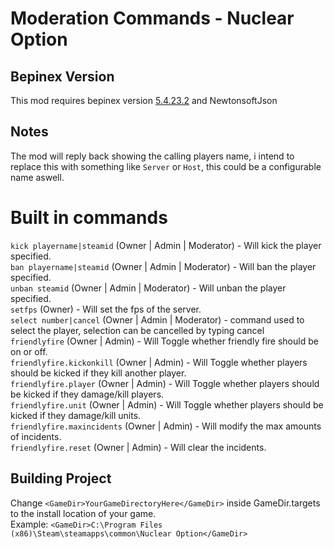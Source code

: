 ﻿# Moderation Commands - Nuclear Option

## Bepinex Version
This mod requires bepinex version [5.4.23.2](https://github.com/BepInEx/BepInEx/releases/tag/v5.4.23.2) and NewtonsoftJson

## Notes
The mod will reply back showing the calling players name, i intend to replace this with something like `Server` or `Host`, this could be a configurable name aswell.

# Built in commands
`kick playername|steamid` (Owner | Admin | Moderator) - Will kick the player specified. <br>
`ban playername|steamid` (Owner | Admin | Moderator) - Will ban the player specified. <br>
`unban steamid` (Owner | Admin | Moderator) - Will unban the player specified. <br>
`setfps` (Owner) - Will set the fps of the server. <br>
`select number|cancel` (Owner | Admin | Moderator) - command used to select the player, selection can be cancelled by typing cancel <br>
`friendlyfire` (Owner | Admin) - Will Toggle whether friendly fire should be on or off. <br>
`friendlyfire.kickonkill` (Owner | Admin) - Will Toggle whether players should be kicked if they kill another player. <br>
`friendlyfire.player` (Owner | Admin) - Will Toggle whether players should be kicked if they damage/kill players. <br>
`friendlyfire.unit` (Owner | Admin) - Will Toggle whether players should be kicked if they damage/kill units. <br>
`friendlyfire.maxincidents` (Owner | Admin) - Will modify the max amounts of incidents. <br>
`friendlyfire.reset` (Owner | Admin) - Will clear the incidents. <br>

## Building Project

Change `<GameDir>YourGameDirectoryHere</GameDir>` inside GameDir.targets to the install location of your game. <br>
Example: `<GameDir>C:\Program Files (x86)\Steam\steamapps\common\Nuclear Option</GameDir>`